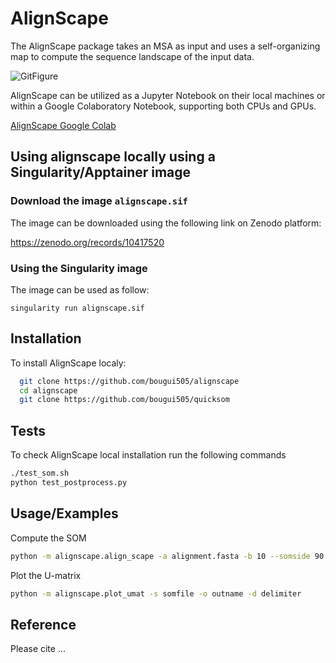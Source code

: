 
# AlignScape

The AlignScape package takes an MSA as input and uses a self-organizing map to compute the sequence landscape of the input data.

![GitFigure](https://github.com/bougui505/alignscape/assets/27772386/39490a0b-8802-4ec1-9fcc-8bbee90a1fca)

AlignScape can be utilized as a Jupyter Notebook on their local machines or within a Google Colaboratory Notebook, supporting both CPUs and GPUs.

[AlignScape Google Colab](https://github.com/bougui505/alignscape/blob/master/alignscape.ipynb)

## Using alignscape locally using a Singularity/Apptainer image

### Download the image `alignscape.sif`
The image can be downloaded using the following link on Zenodo platform:

https://zenodo.org/records/10417520

### Using the Singularity image
The image can be used as follow:

```
singularity run alignscape.sif
```

## Installation

To install AlignScape localy:

```bash
  git clone https://github.com/bougui505/alignscape
  cd alignscape
  git clone https://github.com/bougui505/quicksom
```
    
## Tests

To check AlignScape local installation run the following commands

```bash
./test_som.sh
python test_postprocess.py
```


## Usage/Examples

Compute the SOM
```bash
python -m alignscape.align_scape -a alignment.fasta -b 10 --somside 90 --alpha 0.5 --nepochs 200 -o outname
```

Plot the U-matrix
```bash
python -m alignscape.plot_umat -s somfile -o outname -d delimiter 
```


## Reference

Please cite ...

